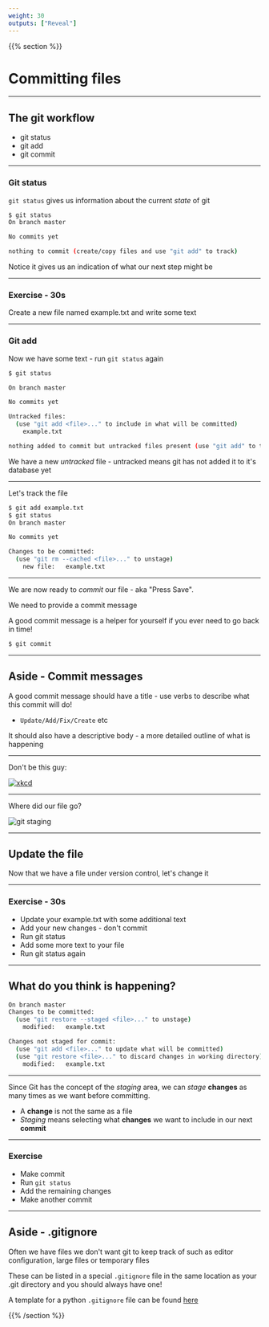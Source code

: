 ```yaml
---
weight: 30
outputs: ["Reveal"]
---
```



{{% section %}}

# Committing files

---

## The git workflow

- git status
- git add
- git commit

---

### Git status

`git status` gives us information about the current *state* of git

```bash
$ git status
On branch master

No commits yet

nothing to commit (create/copy files and use "git add" to track)
```

Notice it gives us an indication of what our next step might be

---

### Exercise - 30s

Create a new file named example.txt and write some text

---

### Git add

Now we have some text - run `git status` again

```bash
$ git status

On branch master

No commits yet

Untracked files:
  (use "git add <file>..." to include in what will be committed)
	example.txt

nothing added to commit but untracked files present (use "git add" to track)
```

We have a new *untracked* file - untracked means git has not added it to it's database yet

---

Let's track the file

```bash
$ git add example.txt
$ git status
On branch master

No commits yet

Changes to be committed:
  (use "git rm --cached <file>..." to unstage)
	new file:   example.txt
```

---

We are now ready to *commit* our file - aka "Press Save".

We need to provide a commit message

A good commit message is a helper for yourself if you ever need to go back in time!

```bash
$ git commit
```

---

## Aside - Commit messages

A good commit message should have a title - use verbs to describe what this commit will do!

- `Update/Add/Fix/Create` etc

It should also have a descriptive body - a more detailed outline of what is happening

---

Don't be this guy:

[![xkcd](https://imgs.xkcd.com/comics/git_commit.png)](https://xkcd.com/1296/)

---

Where did our file go?

![git staging](/images/git_staging.png)

---

## Update the file

Now that we have a file under version control, let's change it

---

### Exercise - 30s

- Update your example.txt with some additional text
- Add your new changes - don't commit
- Run git status
- Add some more text to your file
- Run git status again

---

## What do you think is happening?

```bash
On branch master
Changes to be committed:
  (use "git restore --staged <file>..." to unstage)
	modified:   example.txt

Changes not staged for commit:
  (use "git add <file>..." to update what will be committed)
  (use "git restore <file>..." to discard changes in working directory)
	modified:   example.txt
```

---

Since Git has the concept of the *staging* area, we can *stage* **changes** as many times as we want before committing.

- A **change** is not the same as a file
- *Staging* means selecting what **changes** we want to include in our next **commit**

---

### Exercise

- Make commit
- Run `git status`
- Add the remaining changes
- Make another commit

---

## Aside - .gitignore

Often we have files we don't want git to keep track of such as editor configuration, large files or temporary files

These can be listed in a special `.gitignore` file in the same location as your .git directory and you should always have one!

A template for a python `.gitignore` file can be found [here](https://github.com/github/gitignore/blob/master/Python.gitignore)


{{% /section %}}
